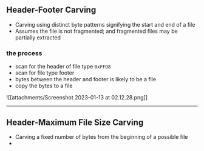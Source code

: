 ## Header-Footer Carving

- Carving using distinct byte patterns signifying the start and end of a file
- Assumes the file is not fragmented; and fragmented files may be partially extracted

### the process

- scan for the header of file type `0xFFD8`
- scan for file type footer
- bytes between the header and footer is likely to be a file
- copy the bytes to a file

![[attachments/Screenshot 2023-01-13 at 02.12.28.png]]

---

## Header-Maximum File Size Carving

- Carving a fixed number of bytes from the beginning of a possible file
- 